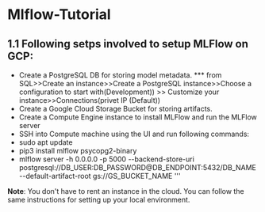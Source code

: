 # Mlflow-Tutorial
## 1.1 Following setps involved to setup MLFlow on GCP:
* Create a PostgreSQL DB for storing model metadata.
*** from SQL>>Create an instance>>Create a PostgreSQL instance>>Choose a configuration to start with(Development)) >> Customize your instance>>Connections(privet IP (Default))
* Create a Google Cloud Storage Bucket for storing artifacts.
* Create a Compute Engine instance to install MLFlow and run the MLFlow server
* SSH into Compute machine using the UI and run following commands:
* sudo apt update
* pip3 install mlflow psycopg2-binary
* mlflow server -h 0.0.0.0 -p 5000 --backend-store-uri postgresql://DB_USER:DB_PASSWORD@DB_ENDPOINT:5432/DB_NAME --default-artifact-root gs://GS_BUCKET_NAME '''

**Note**: You don't have to rent an instance in the cloud. You can follow the same instructions 
for setting up your local environment. 

<a href="https://youtu.be/MWfKAgEHsHo">
</a>
